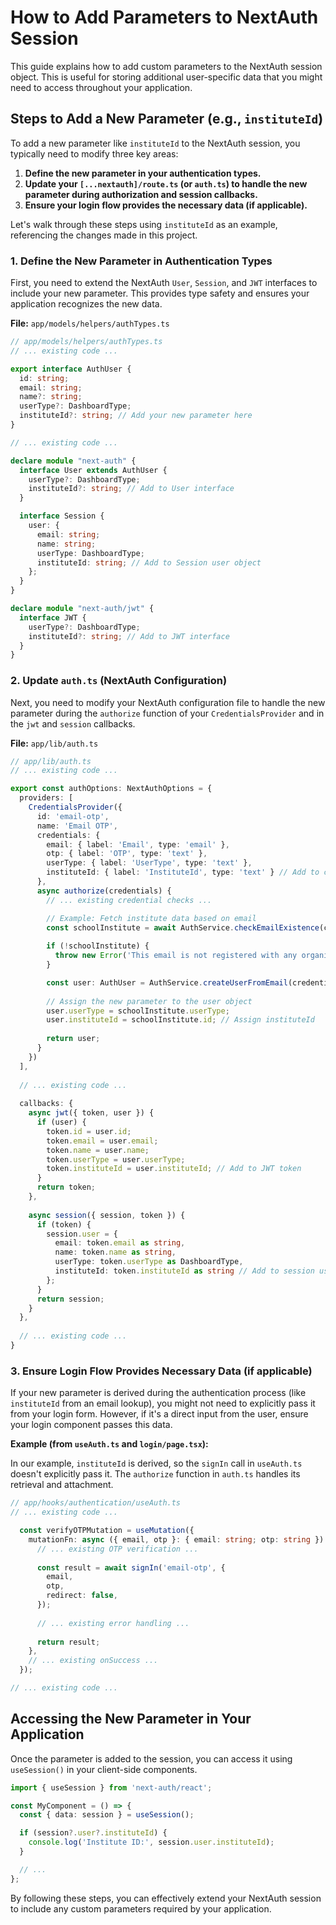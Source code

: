 # How to Add Parameters to NextAuth Session

This guide explains how to add custom parameters to the NextAuth session object. This is useful for storing additional user-specific data that you might need to access throughout your application.

## Steps to Add a New Parameter (e.g., `instituteId`)

To add a new parameter like `instituteId` to the NextAuth session, you typically need to modify three key areas:

1.  **Define the new parameter in your authentication types.**
2.  **Update your `[...nextauth]/route.ts` (or `auth.ts`) to handle the new parameter during authorization and session callbacks.**
3.  **Ensure your login flow provides the necessary data (if applicable).**

Let's walk through these steps using `instituteId` as an example, referencing the changes made in this project.

### 1. Define the New Parameter in Authentication Types

First, you need to extend the NextAuth `User`, `Session`, and `JWT` interfaces to include your new parameter. This provides type safety and ensures your application recognizes the new data.

**File:** `app/models/helpers/authTypes.ts`

```typescript
// app/models/helpers/authTypes.ts
// ... existing code ...

export interface AuthUser {
  id: string;
  email: string;
  name?: string;
  userType?: DashboardType;
  instituteId?: string; // Add your new parameter here
}

// ... existing code ...

declare module "next-auth" {
  interface User extends AuthUser {
    userType?: DashboardType;
    instituteId?: string; // Add to User interface
  }

  interface Session {
    user: {
      email: string;
      name: string;
      userType: DashboardType;
      instituteId: string; // Add to Session user object
    };
  }
}

declare module "next-auth/jwt" {
  interface JWT {
    userType?: DashboardType;
    instituteId?: string; // Add to JWT interface
  }
} 
```

### 2. Update `auth.ts` (NextAuth Configuration)

Next, you need to modify your NextAuth configuration file to handle the new parameter during the `authorize` function of your `CredentialsProvider` and in the `jwt` and `session` callbacks.

**File:** `app/lib/auth.ts`

```typescript
// app/lib/auth.ts
// ... existing code ...

export const authOptions: NextAuthOptions = {
  providers: [
    CredentialsProvider({
      id: 'email-otp',
      name: 'Email OTP',
      credentials: {
        email: { label: 'Email', type: 'email' },
        otp: { label: 'OTP', type: 'text' },
        userType: { label: 'UserType', type: 'text' },
        instituteId: { label: 'InstituteId', type: 'text' } // Add to credentials
      },
      async authorize(credentials) {
        // ... existing credential checks ...

        // Example: Fetch institute data based on email
        const schoolInstitute = await AuthService.checkEmailExistence(credentials.email);
        
        if (!schoolInstitute) {
          throw new Error('This email is not registered with any organization');
        }

        const user: AuthUser = AuthService.createUserFromEmail(credentials.email);
        
        // Assign the new parameter to the user object
        user.userType = schoolInstitute.userType;
        user.instituteId = schoolInstitute.id; // Assign instituteId
        
        return user;
      }
    })
  ],
  
  // ... existing code ...
  
  callbacks: {
    async jwt({ token, user }) {
      if (user) {
        token.id = user.id;
        token.email = user.email;
        token.name = user.name;
        token.userType = user.userType;
        token.instituteId = user.instituteId; // Add to JWT token
      }
      return token;
    },
    
    async session({ session, token }) {
      if (token) {
        session.user = {
          email: token.email as string,
          name: token.name as string,
          userType: token.userType as DashboardType,
          instituteId: token.instituteId as string // Add to session user object
        };
      }
      return session;
    }
  },
  
  // ... existing code ...
}
```

### 3. Ensure Login Flow Provides Necessary Data (if applicable)

If your new parameter is derived during the authentication process (like `instituteId` from an email lookup), you might not need to explicitly pass it from your login form. However, if it's a direct input from the user, ensure your login component passes this data.

**Example (from `useAuth.ts` and `login/page.tsx`):**

In our example, `instituteId` is derived, so the `signIn` call in `useAuth.ts` doesn't explicitly pass it. The `authorize` function in `auth.ts` handles its retrieval and attachment.

```typescript
// app/hooks/authentication/useAuth.ts
// ... existing code ...

  const verifyOTPMutation = useMutation({
    mutationFn: async ({ email, otp }: { email: string; otp: string }) => {
      // ... existing OTP verification ...
      
      const result = await signIn('email-otp', {
        email,
        otp,
        redirect: false,
      });
      
      // ... existing error handling ...
      
      return result;
    },
    // ... existing onSuccess ...
  });

// ... existing code ...
```

## Accessing the New Parameter in Your Application

Once the parameter is added to the session, you can access it using `useSession()` in your client-side components.

```typescript
import { useSession } from 'next-auth/react';

const MyComponent = () => {
  const { data: session } = useSession();

  if (session?.user?.instituteId) {
    console.log('Institute ID:', session.user.instituteId);
  }

  // ...
};
```

By following these steps, you can effectively extend your NextAuth session to include any custom parameters required by your application. 
